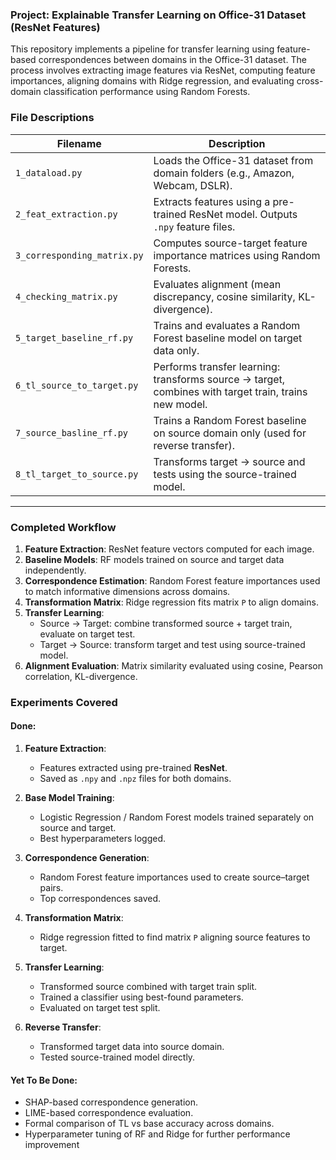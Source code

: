 ### Project: Explainable Transfer Learning on Office-31 Dataset (ResNet Features)

This repository implements a pipeline for transfer learning using feature-based correspondences between domains in the Office-31 dataset. The process involves extracting image features via ResNet, computing feature importances, aligning domains with Ridge regression, and evaluating cross-domain classification performance using Random Forests.


### File Descriptions

| Filename                        | Description                                                                 |
|--------------------------------|-----------------------------------------------------------------------------|
| `1_dataload.py`                | Loads the Office-31 dataset from domain folders (e.g., Amazon, Webcam, DSLR). |
| `2_feat_extraction.py`         | Extracts features using a pre-trained ResNet model. Outputs `.npy` feature files. |
| `3_corresponding_matrix.py`    | Computes source-target feature importance matrices using Random Forests.    |
| `4_checking_matrix.py`         | Evaluates alignment (mean discrepancy, cosine similarity, KL-divergence).   |
| `5_target_baseline_rf.py`      | Trains and evaluates a Random Forest baseline model on target data only.    |
| `6_tl_source_to_target.py`     | Performs transfer learning: transforms source → target, combines with target train, trains new model. |
| `7_source_basline_rf.py`       | Trains a Random Forest baseline on source domain only (used for reverse transfer). |
| `8_tl_target_to_source.py`     | Transforms target → source and tests using the source-trained model.        |

---

### Completed Workflow

1. **Feature Extraction**: ResNet feature vectors computed for each image.
2. **Baseline Models**: RF models trained on source and target data independently.
3. **Correspondence Estimation**: Random Forest feature importances used to match informative dimensions across domains.
4. **Transformation Matrix**: Ridge regression fits matrix `P` to align domains.
5. **Transfer Learning**:
   - Source → Target: combine transformed source + target train, evaluate on target test.
   - Target → Source: transform target and test using source-trained model.
6. **Alignment Evaluation**: Matrix similarity evaluated using cosine, Pearson correlation, KL-divergence.



### Experiments Covered

#### Done:
1. **Feature Extraction**:
   - Features extracted using pre-trained **ResNet**.
   - Saved as `.npy` and `.npz` files for both domains.

2. **Base Model Training**:
   - Logistic Regression / Random Forest models trained separately on source and target.
   - Best hyperparameters logged.

3. **Correspondence Generation**:
   - Random Forest feature importances used to create source–target pairs.
   - Top correspondences saved.

4. **Transformation Matrix**:
   - Ridge regression fitted to find matrix `P` aligning source features to target.

5. **Transfer Learning**:
   - Transformed source combined with target train split.
   - Trained a classifier using best-found parameters.
   - Evaluated on target test split.

6. **Reverse Transfer**:
   - Transformed target data into source domain.
   - Tested source-trained model directly.

#### Yet To Be Done:
- SHAP-based correspondence generation.
- LIME-based correspondence evaluation.
- Formal comparison of TL vs base accuracy across domains.
- Hyperparameter tuning of RF and Ridge for further performance improvement
